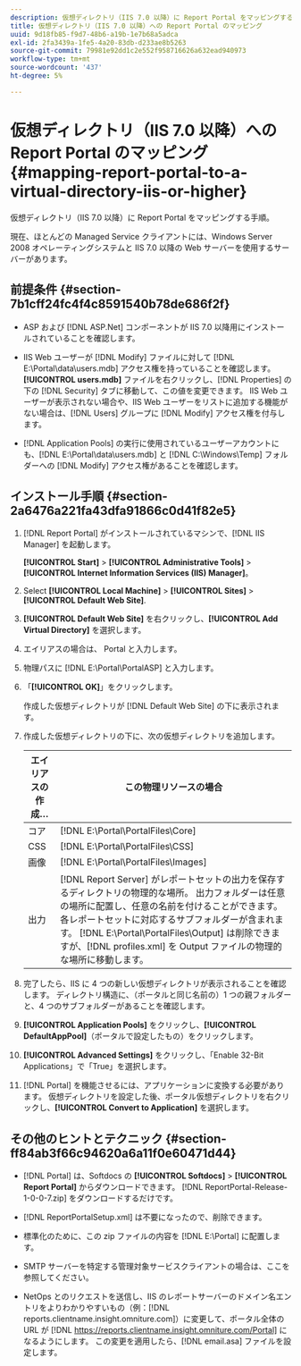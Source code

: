 ```yaml
---
description: 仮想ディレクトリ（IIS 7.0 以降）に Report Portal をマッピングする手順。
title: 仮想ディレクトリ（IIS 7.0 以降）への Report Portal のマッピング
uuid: 9d18fb85-f9d7-48b6-a19b-1e7b68a5adca
exl-id: 2fa3439a-1fe5-4a20-83db-d233ae8b5263
source-git-commit: 79981e92dd1c2e552f958716626a632ead940973
workflow-type: tm+mt
source-wordcount: '437'
ht-degree: 5%

---
```


# 仮想ディレクトリ（IIS 7.0 以降）への Report Portal のマッピング{#mapping-report-portal-to-a-virtual-directory-iis-or-higher}

仮想ディレクトリ（IIS 7.0 以降）に Report Portal をマッピングする手順。

現在、ほとんどの Managed Service クライアントには、Windows Server 2008 オペレーティングシステムと IIS 7.0 以降の Web サーバーを使用するサーバーがあります。

## 前提条件  {#section-7b1cff24fc4f4c8591540b78de686f2f}

* ASP および [!DNL ASP.Net] コンポーネントが IIS 7.0 以降用にインストールされていることを確認します。
* IIS Web ユーザーが [!DNL Modify] ファイルに対して [!DNL E:\Portal\data\users.mdb] アクセス権を持っていることを確認します。 **[!UICONTROL users.mdb]** ファイルを右クリックし、[!DNL Properties] の下の [!DNL Security] タブに移動して、この値を変更できます。 IIS Web ユーザーが表示されない場合や、IIS Web ユーザーをリストに追加する機能がない場合は、[!DNL Users] グループに [!DNL Modify] アクセス権を付与します。

* [!DNL Application Pools] の実行に使用されているユーザーアカウントにも、[!DNL E:\Portal\data\users.mdb] と  [!DNL C:\Windows\Temp\]  フォルダーへの [!DNL Modify] アクセス権があることを確認します。

## インストール手順 {#section-2a6476a221fa43dfa91866c0d41f82e5}

1. [!DNL Report Portal] がインストールされているマシンで、[!DNL IIS Manager] を起動します。

   **[!UICONTROL Start]** >  **[!UICONTROL Administrative Tools]** >  **[!UICONTROL Internet Information Services (IIS) Manager]**。

1. Select **[!UICONTROL Local Machine]** > **[!UICONTROL Sites]** > **[!UICONTROL Default Web Site]**.

1. **[!UICONTROL Default Web Site]** を右クリックし、**[!UICONTROL Add Virtual Directory]** を選択します。

1. エイリアスの場合は、 Portal と入力します。
1. 物理パスに [!DNL E:\Portal\PortalASP] と入力します。
1. 「**[!UICONTROL OK]**」をクリックします。

   作成した仮想ディレクトリが [!DNL Default Web Site] の下に表示されます。

1. 作成した仮想ディレクトリの下に、次の仮想ディレクトリを追加します。

   | エイリアスの作成… | この物理リソースの場合 |
   |---|---|
   | コア | [!DNL E:\Portal\PortalFiles\Core] |
   | CSS | [!DNL E:\Portal\PortalFiles\CSS] |
   | 画像 | [!DNL E:\Portal\PortalFiles\Images] |
   | 出力 | [!DNL Report Server] がレポートセットの出力を保存するディレクトリの物理的な場所。 出力フォルダーは任意の場所に配置し、任意の名前を付けることができます。 各レポートセットに対応するサブフォルダーが含まれます。 [!DNL E:\Portal\PortalFiles\Output] は削除できますが、[!DNL profiles.xml] を Output ファイルの物理的な場所に移動します。 |

1. 完了したら、IIS に 4 つの新しい仮想ディレクトリが表示されることを確認します。 ディレクトリ構造に、（ポータルと同じ名前の）1 つの親フォルダーと、4 つのサブフォルダーがあることを確認します。
1. **[!UICONTROL Application Pools]** をクリックし、**[!UICONTROL DefaultAppPool]**（ポータルで設定したもの）をクリックします。

1. **[!UICONTROL Advanced Settings]** をクリックし、「Enable 32-Bit Applications」で「True」を選択します。
1. [!DNL Portal] を機能させるには、アプリケーションに変換する必要があります。 仮想ディレクトリを設定した後、ポータル仮想ディレクトリを右クリックし、**[!UICONTROL Convert to Application]** を選択します。

## その他のヒントとテクニック {#section-ff84ab3f66c94620a6a11f0e60471d44}

* [!DNL Portal] は、Softdocs の **[!UICONTROL Softdocs]** > **[!UICONTROL Report Portal]** からダウンロードできます。 [!DNL ReportPortal-Release-1-0-0-7.zip] をダウンロードするだけです。

* [!DNL ReportPortalSetup.xml] は不要になったので、削除できます。
* 標準化のために、この zip ファイルの内容を [!DNL E:\Portal] に配置します。
* SMTP サーバーを特定する管理対象サービスクライアントの場合は、ここを参照してください。
* NetOps とのリクエストを送信し、IIS のレポートサーバーのドメイン名エントリをよりわかりやすいもの（例：[!DNL reports.clientname.insight.omniture.com]）に変更して、ポータル全体の URL が [!DNL https://reports.clientname.insight.omniture.com/Portal] になるようにします。 この変更を適用したら、[!DNL email.asa] ファイルを設定します。
